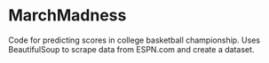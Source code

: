 # MarchMadness

Code for predicting scores in college basketball championship. Uses BeautifulSoup to scrape data from ESPN.com and create a dataset.